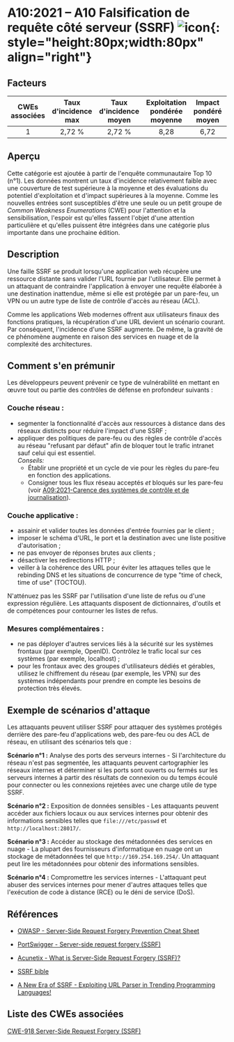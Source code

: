 # A10:2021 – A10 Falsification de requête côté serveur (SSRF)    ![icon](assets/TOP_10_Icons_Final_SSRF.png){: style="height:80px;width:80px" align="right"}

## Facteurs

| CWEs associées | Taux d'incidence max | Taux d'incidence moyen | Exploitation pondérée moyenne | Impact pondéré moyen | Couverture max | Couverture moyenne | Nombre total d'occurrences | Nombre total de CVEs |
|:--------------:|:--------------------:|:----------------------:|:-----------------------------:|:--------------------:|:--------------:|:------------------:|:--------------------------:|:--------------------:|
|       1        |        2,72 %        |         2,72 %         |             8,28              |         6,72         |    67,72 %     |      67,72 %       |           9 503            |         385          |

## Aperçu

Cette catégorie est ajoutée à partir de l'enquête communautaire Top 10 (n°1). Les données montrent un taux d'incidence relativement faible avec une couverture de test supérieure à la moyenne et des évaluations du potentiel d'exploitation et d'impact supérieures à la moyenne. Comme les nouvelles entrées sont susceptibles d'être une seule ou un petit groupe de *Common Weakness Enumerations* (CWE) pour l'attention et la sensibilisation, l'espoir est qu'elles fassent l'objet d'une attention particulière et qu'elles puissent être intégrées dans une catégorie plus importante dans une prochaine édition.

## Description 

Une faille SSRF se produit lorsqu'une application web récupère une ressource distante sans valider l'URL fournie par l'utilisateur. Elle permet à un attaquant de contraindre l'application à envoyer une requête élaborée à une destination inattendue, même si elle est protégée par un pare-feu, un VPN ou un autre type de liste de contrôle d'accès au réseau (ACL).

Comme les applications Web modernes offrent aux utilisateurs finaux des fonctions pratiques, la récupération d'une URL devient un scénario courant. Par conséquent, l'incidence d'une SSRF augmente. De même, la gravité de ce phénomène augmente en raison des services en nuage et de la complexité des architectures.

## Comment s'en prémunir

Les développeurs peuvent prévenir ce type de vulnérabilité en mettant en œuvre tout ou partie des contrôles de défense en profondeur suivants :

### **Couche réseau :**

- segmenter la fonctionnalité d'accès aux ressources à distance dans des réseaux distincts pour réduire l'impact d'une SSRF ;
- appliquer des politiques de pare-feu ou des règles de contrôle d'accès au réseau "refusant par défaut" afin de bloquer tout le trafic intranet sauf celui qui est essentiel.<br/> 
    *Conseils:*<br> 
    - Établir une propriété et un cycle de vie pour les règles du pare-feu en fonction des applications.<br/>
    - Consigner tous les flux réseau acceptés *et* bloqués sur les pare-feu (voir [A09:2021-Carence des systèmes de contrôle et de journalisation](A09_2021-Security_Logging_and_Monitoring_Failures.md)).

### **Couche applicative :**

- assainir et valider toutes les données d'entrée fournies par le client ;
- imposer le schéma d'URL, le port et la destination avec une liste positive d'autorisation ;
- ne pas envoyer de réponses brutes aux clients ;
- désactiver les redirections HTTP ;
- veiller à la cohérence des URL pour éviter les attaques telles que le rebinding DNS et les situations de concurrence de type "time of check, time of use" (TOCTOU).

N'atténuez pas les SSRF par l'utilisation d'une liste de refus ou d'une expression régulière. Les attaquants disposent de dictionnaires, d'outils et de compétences pour contourner les listes de refus.

### **Mesures complémentaires :**

- ne pas déployer d'autres services liés à la sécurité sur les systèmes frontaux (par exemple, OpenID). Contrôlez le trafic local sur ces systèmes (par exemple, localhost) ;
- pour les frontaux avec des groupes d'utilisateurs dédiés et gérables, utilisez le chiffrement du réseau (par exemple, les VPN) sur des systèmes indépendants pour prendre en compte les besoins de protection très élevés.

## Exemple de scénarios d'attaque

Les attaquants peuvent utiliser SSRF pour attaquer des systèmes protégés derrière des pare-feu d'applications web, des pare-feu ou des ACL de réseau, en utilisant des scénarios tels que :

**Scénario n°1 :** Analyse des ports des serveurs internes - Si l'architecture du réseau n'est pas segmentée, les attaquants peuvent cartographier les réseaux internes et déterminer si les ports sont ouverts ou fermés sur les serveurs internes à partir des résultats de connexion ou du temps écoulé pour connecter ou les connexions rejetées avec une charge utile de type SSRF.

**Scénario n°2 :** Exposition de données sensibles - Les attaquants peuvent accéder aux fichiers locaux ou aux services internes pour obtenir des informations sensibles telles que `file:///etc/passwd` et `http://localhost:28017/`.

**Scénario n°3 :** Accéder au stockage des métadonnées des services en nuage - La plupart des fournisseurs d'informatique en nuage ont un stockage de métadonnées tel que `http://169.254.169.254/`. Un attaquant peut lire les métadonnées pour obtenir des informations sensibles.

**Scénario n°4 :** Compromettre les services internes - L'attaquant peut abuser des services internes pour mener d'autres attaques telles que l'exécution de code à distance (RCE) ou le déni de service (DoS).

## Références

-   [OWASP - Server-Side Request Forgery Prevention Cheat
    Sheet](https://cheatsheetseries.owasp.org/cheatsheets/Server_Side_Request_Forgery_Prevention_Cheat_Sheet.html)

-   [PortSwigger - Server-side request forgery
    (SSRF)](https://portswigger.net/web-security/ssrf)

-   [Acunetix - What is Server-Side Request Forgery
    (SSRF)?](https://www.acunetix.com/blog/articles/server-side-request-forgery-vulnerability/)

-   [SSRF
    bible](https://cheatsheetseries.owasp.org/assets/Server_Side_Request_Forgery_Prevention_Cheat_Sheet_SSRF_Bible.pdf)

-   [A New Era of SSRF - Exploiting URL Parser in Trending Programming
    Languages!](https://www.blackhat.com/docs/us-17/thursday/us-17-Tsai-A-New-Era-Of-SSRF-Exploiting-URL-Parser-In-Trending-Programming-Languages.pdf)

## Liste des CWEs associées

[CWE-918 Server-Side Request Forgery (SSRF)](https://cwe.mitre.org/data/definitions/918.html)
